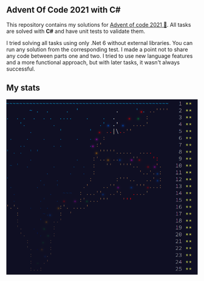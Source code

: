 ## Advent Of Code 2021 with C#

This repository contains my solutions for [Advent of code 2021 🎄](https://adventofcode.com/2021). All tasks are solved with **C#** and have unit tests to validate them.

I tried solving all tasks using only .Net 6 without external libraries. You can run any solution from the corresponding test. I made a point not to share any code between parts one and two. I tried to use new language features and a more functional approach, but with later tasks, it wasn't always successful.

## My stats
![main](https://raw.githubusercontent.com/flerka/adventofcode-2021/master/.github/img/1.png)


